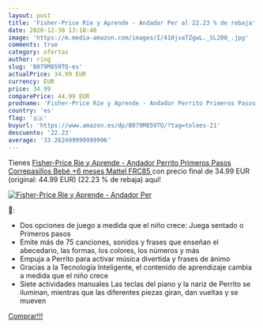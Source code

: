 ```yaml
---
layout: post
title: 'Fisher-Price Ríe y Aprende - Andador Per al 22.23 % de rebaja'
date: 2020-12-30 13:18:40
image: 'https://m.media-amazon.com/images/I/410jvaTZgwL._SL200_.jpg'
comments: true
category: ofertas
author: ring
slug: 'B079M859TQ-es'
actualPrice: 34.99 EUR
currency: EUR
price: 34.99
comparePrice: 44.99 EUR
prodname: 'Fisher-Price Ríe y Aprende - Andador Perrito Primeros Pasos  Correpasillos Bebé +6 meses  Mattel FRC85 '
country: 'es'
flag: '🇪🇸'
buyurl: 'https://www.amazon.es/dp/B079M859TQ/?tag=tolees-21'
descuento: '22.23'
average: '33.262499999999996'
---
```


Tienes [Fisher-Price Ríe y Aprende - Andador Perrito Primeros Pasos  Correpasillos Bebé +6 meses  Mattel FRC85 ](https://www.amazon.es/dp/B079M859TQ/?tag=tolees-21) con precio final de  34.99 EUR (original: 44.99 EUR) (22.23 %  de rebaja) aqui!

[![Fisher-Price Ríe y Aprende - Andador Per](https://m.media-amazon.com/images/I/410jvaTZgwL._SL200_.jpg)](https://www.amazon.es/dp/B079M859TQ/?tag=tolees-21)

🔎:

- Dos opciones de juego a medida que el niño crece: Juega sentado o Primeros pasos
- Emite más de 75 canciones, sonidos y frases que enseñan el abecedario, las formas, los colores, los números y más
- Empuja a Perrito para activar música divertida y frases de ánimo
- Gracias a la Tecnología Inteligente, el contenido de aprendizaje cambia a medida que el niño crece
- Siete actividades manuales Las teclas del piano y la nariz de Perrito se iluminan, mientras que las diferentes piezas giran, dan vueltas y se mueven

[Comprar!!!](https://www.amazon.es/dp/B079M859TQ/?tag=tolees-21)
